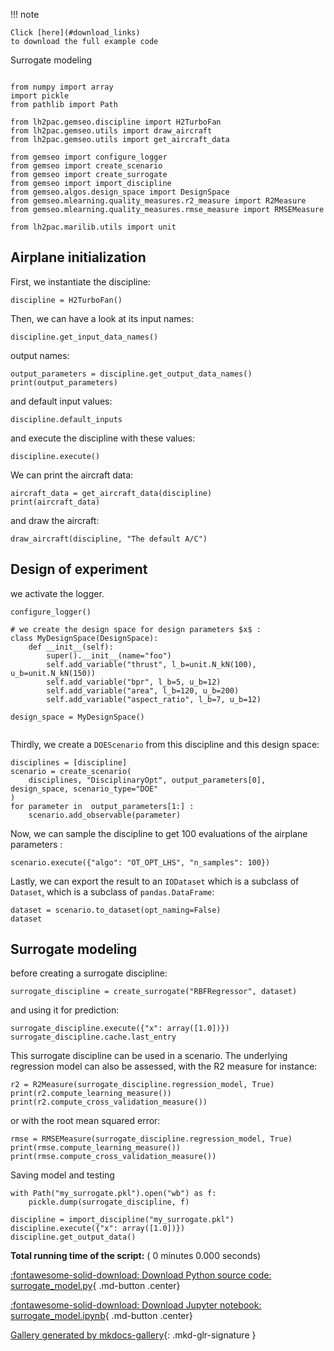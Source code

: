 
<!--
 DO NOT EDIT.
 THIS FILE WAS AUTOMATICALLY GENERATED BY mkdocs-gallery.
 TO MAKE CHANGES, EDIT THE SOURCE PYTHON FILE:
 "docs/scripts/project/surrogate_model.py"
 LINE NUMBERS ARE GIVEN BELOW.
-->

!!! note

    Click [here](#download_links)
    to download the full example code


Surrogate modeling

<!-- GENERATED FROM PYTHON SOURCE LINES 4-23 -->

```{.python }

from numpy import array
import pickle
from pathlib import Path

from lh2pac.gemseo.discipline import H2TurboFan
from lh2pac.gemseo.utils import draw_aircraft
from lh2pac.gemseo.utils import get_aircraft_data

from gemseo import configure_logger
from gemseo import create_scenario
from gemseo import create_surrogate
from gemseo import import_discipline
from gemseo.algos.design_space import DesignSpace
from gemseo.mlearning.quality_measures.r2_measure import R2Measure
from gemseo.mlearning.quality_measures.rmse_measure import RMSEMeasure

from lh2pac.marilib.utils import unit

```

<!-- GENERATED FROM PYTHON SOURCE LINES 24-26 -->

## Airplane initialization
First, we instantiate the discipline:

<!-- GENERATED FROM PYTHON SOURCE LINES 26-28 -->

```{.python }
discipline = H2TurboFan()

```

<!-- GENERATED FROM PYTHON SOURCE LINES 29-31 -->

Then,
we can have a look at its input names:

<!-- GENERATED FROM PYTHON SOURCE LINES 31-33 -->

```{.python }
discipline.get_input_data_names()

```

<!-- GENERATED FROM PYTHON SOURCE LINES 34-35 -->

output names:

<!-- GENERATED FROM PYTHON SOURCE LINES 35-38 -->

```{.python }
output_parameters = discipline.get_output_data_names()
print(output_parameters)

```

<!-- GENERATED FROM PYTHON SOURCE LINES 39-40 -->

and default input values:

<!-- GENERATED FROM PYTHON SOURCE LINES 40-42 -->

```{.python }
discipline.default_inputs

```

<!-- GENERATED FROM PYTHON SOURCE LINES 43-44 -->

and execute the discipline with these values:

<!-- GENERATED FROM PYTHON SOURCE LINES 44-46 -->

```{.python }
discipline.execute()

```

<!-- GENERATED FROM PYTHON SOURCE LINES 47-48 -->

We can print the aircraft data:

<!-- GENERATED FROM PYTHON SOURCE LINES 48-51 -->

```{.python }
aircraft_data = get_aircraft_data(discipline)
print(aircraft_data)

```

<!-- GENERATED FROM PYTHON SOURCE LINES 52-53 -->

and draw the aircraft:

<!-- GENERATED FROM PYTHON SOURCE LINES 53-55 -->

```{.python }
draw_aircraft(discipline, "The default A/C")

```

<!-- GENERATED FROM PYTHON SOURCE LINES 56-58 -->

## Design of experiment
we activate the logger.

<!-- GENERATED FROM PYTHON SOURCE LINES 58-72 -->

```{.python }
configure_logger()

# we create the design space for design parameters $x$ :
class MyDesignSpace(DesignSpace):
    def __init__(self):
        super().__init__(name="foo")
        self.add_variable("thrust", l_b=unit.N_kN(100), u_b=unit.N_kN(150))
        self.add_variable("bpr", l_b=5, u_b=12)
        self.add_variable("area", l_b=120, u_b=200)
        self.add_variable("aspect_ratio", l_b=7, u_b=12)

design_space = MyDesignSpace()


```

<!-- GENERATED FROM PYTHON SOURCE LINES 73-75 -->

Thirdly,
we create a `DOEScenario` from this discipline and this design space:

<!-- GENERATED FROM PYTHON SOURCE LINES 75-82 -->

```{.python }
disciplines = [discipline]
scenario = create_scenario(
    disciplines, "DisciplinaryOpt", output_parameters[0], design_space, scenario_type="DOE"
)
for parameter in  output_parameters[1:] :
    scenario.add_observable(parameter)

```

<!-- GENERATED FROM PYTHON SOURCE LINES 83-85 -->

Now,
we can sample the discipline to get 100 evaluations of the airplane parameters :

<!-- GENERATED FROM PYTHON SOURCE LINES 85-87 -->

```{.python }
scenario.execute({"algo": "OT_OPT_LHS", "n_samples": 100})

```

<!-- GENERATED FROM PYTHON SOURCE LINES 88-92 -->

Lastly,
we can export the result to an `IODataset`
which is a subclass of `Dataset`,
which is a subclass of `pandas.DataFrame`:

<!-- GENERATED FROM PYTHON SOURCE LINES 92-95 -->

```{.python }
dataset = scenario.to_dataset(opt_naming=False)
dataset

```

<!-- GENERATED FROM PYTHON SOURCE LINES 96-98 -->

## Surrogate modeling
before creating a surrogate discipline:

<!-- GENERATED FROM PYTHON SOURCE LINES 98-100 -->

```{.python }
surrogate_discipline = create_surrogate("RBFRegressor", dataset)

```

<!-- GENERATED FROM PYTHON SOURCE LINES 101-102 -->

and using it for prediction:

<!-- GENERATED FROM PYTHON SOURCE LINES 102-105 -->

```{.python }
surrogate_discipline.execute({"x": array([1.0])})
surrogate_discipline.cache.last_entry

```

<!-- GENERATED FROM PYTHON SOURCE LINES 106-109 -->

This surrogate discipline can be used in a scenario.
The underlying regression model can also be assessed,
with the R2 measure for instance:

<!-- GENERATED FROM PYTHON SOURCE LINES 109-113 -->

```{.python }
r2 = R2Measure(surrogate_discipline.regression_model, True)
print(r2.compute_learning_measure())
print(r2.compute_cross_validation_measure())

```

<!-- GENERATED FROM PYTHON SOURCE LINES 114-115 -->

or with the root mean squared error:

<!-- GENERATED FROM PYTHON SOURCE LINES 115-119 -->

```{.python }
rmse = RMSEMeasure(surrogate_discipline.regression_model, True)
print(rmse.compute_learning_measure())
print(rmse.compute_cross_validation_measure())

```

<!-- GENERATED FROM PYTHON SOURCE LINES 120-121 -->

Saving model and testing

<!-- GENERATED FROM PYTHON SOURCE LINES 121-128 -->

```{.python }
with Path("my_surrogate.pkl").open("wb") as f:
    pickle.dump(surrogate_discipline, f)

discipline = import_discipline("my_surrogate.pkl")
discipline.execute({"x": array([1.0])})
discipline.get_output_data()

```


**Total running time of the script:** ( 0 minutes  0.000 seconds)

<div id="download_links"></div>



[:fontawesome-solid-download: Download Python source code: surrogate_model.py](./surrogate_model.py){ .md-button .center}

[:fontawesome-solid-download: Download Jupyter notebook: surrogate_model.ipynb](./surrogate_model.ipynb){ .md-button .center}


[Gallery generated by mkdocs-gallery](https://mkdocs-gallery.github.io){: .mkd-glr-signature }
